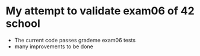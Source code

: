  # My attempt to validate exam06 of 42 school

 - The current code passes grademe exam06 tests
 - many improvements to be done